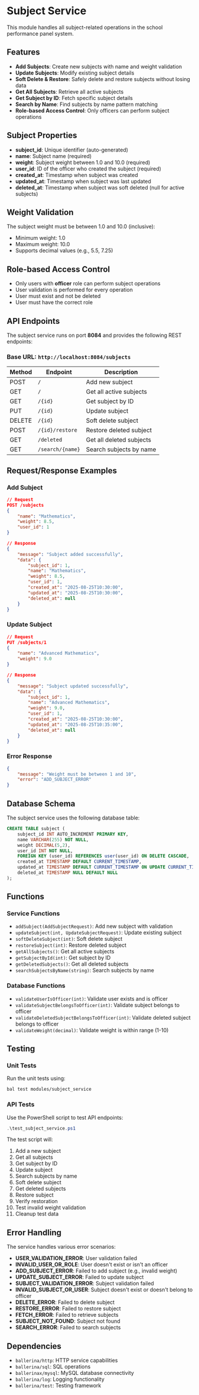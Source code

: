 # Subject Service

This module handles all subject-related operations in the school performance panel system.

## Features

- **Add Subjects**: Create new subjects with name and weight validation
- **Update Subjects**: Modify existing subject details
- **Soft Delete & Restore**: Safely delete and restore subjects without losing data
- **Get All Subjects**: Retrieve all active subjects
- **Get Subject by ID**: Fetch specific subject details
- **Search by Name**: Find subjects by name pattern matching
- **Role-based Access Control**: Only officers can perform subject operations

## Subject Properties

- **subject_id**: Unique identifier (auto-generated)
- **name**: Subject name (required)
- **weight**: Subject weight between 1.0 and 10.0 (required)
- **user_id**: ID of the officer who created the subject (required)
- **created_at**: Timestamp when subject was created
- **updated_at**: Timestamp when subject was last updated
- **deleted_at**: Timestamp when subject was soft deleted (null for active subjects)

## Weight Validation

The subject weight must be between 1.0 and 10.0 (inclusive):
- Minimum weight: 1.0
- Maximum weight: 10.0
- Supports decimal values (e.g., 5.5, 7.25)

## Role-based Access Control

- Only users with **officer** role can perform subject operations
- User validation is performed for every operation
- User must exist and not be deleted
- User must have the correct role

## API Endpoints

The subject service runs on port **8084** and provides the following REST endpoints:

### Base URL: `http://localhost:8084/subjects`

| Method | Endpoint | Description |
|--------|----------|-------------|
| POST | `/` | Add new subject |
| GET | `/` | Get all active subjects |
| GET | `/{id}` | Get subject by ID |
| PUT | `/{id}` | Update subject |
| DELETE | `/{id}` | Soft delete subject |
| POST | `/{id}/restore` | Restore deleted subject |
| GET | `/deleted` | Get all deleted subjects |
| GET | `/search/{name}` | Search subjects by name |

## Request/Response Examples

### Add Subject
```json
// Request
POST /subjects
{
    "name": "Mathematics",
    "weight": 8.5,
    "user_id": 1
}

// Response
{
    "message": "Subject added successfully",
    "data": {
        "subject_id": 1,
        "name": "Mathematics",
        "weight": 8.5,
        "user_id": 1,
        "created_at": "2025-08-25T10:30:00",
        "updated_at": "2025-08-25T10:30:00",
        "deleted_at": null
    }
}
```

### Update Subject
```json
// Request
PUT /subjects/1
{
    "name": "Advanced Mathematics",
    "weight": 9.0
}

// Response
{
    "message": "Subject updated successfully",
    "data": {
        "subject_id": 1,
        "name": "Advanced Mathematics",
        "weight": 9.0,
        "user_id": 1,
        "created_at": "2025-08-25T10:30:00",
        "updated_at": "2025-08-25T10:35:00",
        "deleted_at": null
    }
}
```

### Error Response
```json
{
    "message": "Weight must be between 1 and 10",
    "error": "ADD_SUBJECT_ERROR"
}
```

## Database Schema

The subject service uses the following database table:

```sql
CREATE TABLE subject (
    subject_id INT AUTO_INCREMENT PRIMARY KEY,
    name VARCHAR(255) NOT NULL,
    weight DECIMAL(5,2),
    user_id INT NOT NULL,
    FOREIGN KEY (user_id) REFERENCES user(user_id) ON DELETE CASCADE,
    created_at TIMESTAMP DEFAULT CURRENT_TIMESTAMP,
    updated_at TIMESTAMP DEFAULT CURRENT_TIMESTAMP ON UPDATE CURRENT_TIMESTAMP,
    deleted_at TIMESTAMP NULL DEFAULT NULL
);
```

## Functions

### Service Functions
- `addSubject(AddSubjectRequest)`: Add new subject with validation
- `updateSubject(int, UpdateSubjectRequest)`: Update existing subject
- `softDeleteSubject(int)`: Soft delete subject
- `restoreSubject(int)`: Restore deleted subject
- `getAllSubjects()`: Get all active subjects
- `getSubjectById(int)`: Get subject by ID
- `getDeletedSubjects()`: Get all deleted subjects
- `searchSubjectsByName(string)`: Search subjects by name

### Database Functions
- `validateUserIsOfficer(int)`: Validate user exists and is officer
- `validateSubjectBelongsToOfficer(int)`: Validate subject belongs to officer
- `validateDeletedSubjectBelongsToOfficer(int)`: Validate deleted subject belongs to officer
- `validateWeight(decimal)`: Validate weight is within range (1-10)

## Testing

### Unit Tests
Run the unit tests using:
```bash
bal test modules/subject_service
```

### API Tests
Use the PowerShell script to test API endpoints:
```powershell
.\test_subject_service.ps1
```

The test script will:
1. Add a new subject
2. Get all subjects
3. Get subject by ID
4. Update subject
5. Search subjects by name
6. Soft delete subject
7. Get deleted subjects
8. Restore subject
9. Verify restoration
10. Test invalid weight validation
11. Cleanup test data

## Error Handling

The service handles various error scenarios:

- **USER_VALIDATION_ERROR**: User validation failed
- **INVALID_USER_OR_ROLE**: User doesn't exist or isn't an officer
- **ADD_SUBJECT_ERROR**: Failed to add subject (e.g., invalid weight)
- **UPDATE_SUBJECT_ERROR**: Failed to update subject
- **SUBJECT_VALIDATION_ERROR**: Subject validation failed
- **INVALID_SUBJECT_OR_USER**: Subject doesn't exist or doesn't belong to officer
- **DELETE_ERROR**: Failed to delete subject
- **RESTORE_ERROR**: Failed to restore subject
- **FETCH_ERROR**: Failed to retrieve subjects
- **SUBJECT_NOT_FOUND**: Subject not found
- **SEARCH_ERROR**: Failed to search subjects

## Dependencies

- `ballerina/http`: HTTP service capabilities
- `ballerina/sql`: SQL operations
- `ballerinax/mysql`: MySQL database connectivity
- `ballerina/log`: Logging functionality
- `ballerina/test`: Testing framework
